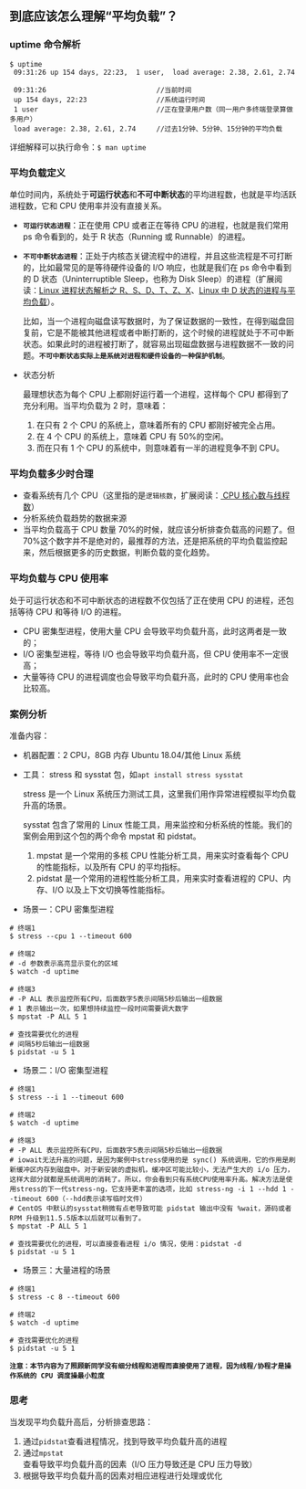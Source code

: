 ## 到底应该怎么理解“平均负载”？

### uptime 命令解析

```
$ uptime
 09:31:26 up 154 days, 22:23,  1 user,  load average: 2.38, 2.61, 2.74
```

```
 09:31:26                           //当前时间
 up 154 days, 22:23                 //系统运行时间
 1 user                             //正在登录用户数（同一用户多终端登录算做多用户）
 load average: 2.38, 2.61, 2.74     //过去1分钟、5分钟、15分钟的平均负载
```

详细解释可以执行命令：`$ man uptime`

### 平均负载定义

单位时间内，系统处于**可运行状态**和**不可中断状态**的平均进程数，也就是平均活跃进程数，它和 CPU 使用率并没有直接关系。

- **`可运行状态进程`**：正在使用 CPU 或者正在等待 CPU 的进程，也就是我们常用 ps 命令看到的，处于 R 状态（Running 或 Runnable）的进程。

<a id="Blocked"></a>

- **`不可中断状态进程`**：正处于内核态关键流程中的进程，并且这些流程是不可打断的，比如最常见的是等待硬件设备的 I/O 响应，也就是我们在 ps 命令中看到的 D 状态（Uninterruptible Sleep，也称为 Disk Sleep）的进程（扩展阅读：[Linux 进程状态解析之 R、S、D、T、Z、X](https://yq.aliyun.com/articles/582869)、[Linux 中 D 状态的进程与平均负载](https://mp.weixin.qq.com/s/E5X9U7QIGnLCd4ETn2Ldlw)）。

  比如，当一个进程向磁盘读写数据时，为了保证数据的一致性，在得到磁盘回复前，它是不能被其他进程或者中断打断的，这个时候的进程就处于不可中断状态。如果此时的进程被打断了，就容易出现磁盘数据与进程数据不一致的问题。**`不可中断状态实际上是系统对进程和硬件设备的一种保护机制`**。

- 状态分析

  最理想状态为每个 CPU 上都刚好运行着一个进程，这样每个 CPU 都得到了充分利用。当平均负载为 2 时，意味着：

  1. 在只有 2 个 CPU 的系统上，意味着所有的 CPU 都刚好被完全占用。
  2. 在 4 个 CPU 的系统上，意味着 CPU 有 50%的空闲。
  3. 而在只有 1 个 CPU 的系统中，则意味着有一半的进程竞争不到 CPU。

### 平均负载多少时合理

- 查看系统有几个 CPU（这里指的是`逻辑核数`，扩展阅读：[ CPU 核心数与线程数](https://zhuanlan.zhihu.com/p/86855590)）
- 分析系统负载趋势的数据来源
- 当平均负载高于 CPU 数量 70%的时候，就应该分析排查负载高的问题了。但 70%这个数字并不是绝对的，最推荐的方法，还是把系统的平均负载监控起来，然后根据更多的历史数据，判断负载的变化趋势。

### 平均负载与 CPU 使用率

处于可运行状态和不可中断状态的进程数不仅包括了正在使用 CPU 的进程，还包括等待 CPU 和等待 I/O 的进程。

- CPU 密集型进程，使用大量 CPU 会导致平均负载升高，此时这两者是一致的；
- I/O 密集型进程，等待 I/O 也会导致平均负载升高，但 CPU 使用率不一定很高；
- 大量等待 CPU 的进程调度也会导致平均负载升高，此时的 CPU 使用率也会比较高。

### 案例分析

准备内容：

- 机器配置：2 CPU，8GB 内存 Ubuntu 18.04/其他 Linux 系统
- 工具： stress 和 sysstat 包，如`apt install stress sysstat`

  stress 是一个 Linux 系统压力测试工具，这里我们用作异常进程模拟平均负载升高的场景。

  sysstat 包含了常用的 Linux 性能工具，用来监控和分析系统的性能。我们的案例会用到这个包的两个命令 mpstat 和 pidstat。

  1. mpstat 是一个常用的多核 CPU 性能分析工具，用来实时查看每个 CPU 的性能指标，以及所有 CPU 的平均指标。
  2. pidstat 是一个常用的进程性能分析工具，用来实时查看进程的 CPU、内存、I/O 以及上下文切换等性能指标。

- 场景一：CPU 密集型进程

```
# 终端1
$ stress --cpu 1 --timeout 600

# 终端2
# -d 参数表示高亮显示变化的区域
$ watch -d uptime

# 终端3
# -P ALL 表示监控所有CPU，后面数字5表示间隔5秒后输出一组数据
# 1 表示输出一次，如果想持续监控一段时间需要调大数字
$ mpstat -P ALL 5 1

# 查找需要优化的进程
# 间隔5秒后输出一组数据
$ pidstat -u 5 1
```

- 场景二：I/O 密集型进程

```
# 终端1
$ stress --i 1 --timeout 600

# 终端2
$ watch -d uptime

# 终端3
# -P ALL 表示监控所有CPU，后面数字5表示间隔5秒后输出一组数据
# iowait无法升高的问题，是因为案例中stress使用的是 sync() 系统调用，它的作用是刷新缓冲区内存到磁盘中。对于新安装的虚拟机，缓冲区可能比较小，无法产生大的 i/o 压力，这样大部分就都是系统调用的消耗了。所以，你会看到只有系统CPU使用率升高。解决方法是使用stress的下一代stress-ng，它支持更丰富的选项，比如 stress-ng -i 1 --hdd 1 --timeout 600（--hdd表示读写临时文件）
# CentOS 中默认的sysstat稍微有点老导致可能 pidstat 输出中没有 %wait，源码或者 RPM 升级到11.5.5版本以后就可以看到了。
$ mpstat -P ALL 5 1

# 查找需要优化的进程，可以直接查看进程 i/o 情况，使用：pidstat -d
$ pidstat -u 5 1
```

- 场景三：大量进程的场景

```
# 终端1
$ stress -c 8 --timeout 600

# 终端2
$ watch -d uptime

# 查找需要优化的进程
$ pidstat -u 5 1
```

**`注意：本节内容为了照顾新同学没有细分线程和进程而直接使用了进程，因为线程/协程才是操作系统的 CPU 调度操最小粒度`**

### 思考

当发现平均负载升高后，分析排查思路：

1. 通过`pidstat`查看进程情况，找到导致平均负载升高的进程
2. 通过`mpstat`查看导致平均负载升高的因素（I/O 压力导致还是 CPU 压力导致）
3. 根据导致平均负载升高的因素对相应进程进行处理或优化
